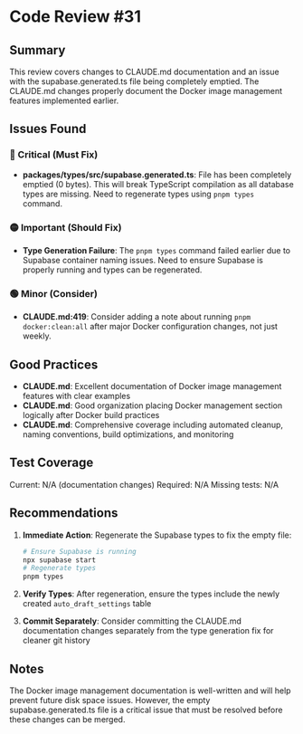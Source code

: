 # Code Review #31

## Summary

This review covers changes to CLAUDE.md documentation and an issue with the supabase.generated.ts file being completely emptied. The CLAUDE.md changes properly document the Docker image management features implemented earlier.

## Issues Found

### 🔴 Critical (Must Fix)

- **packages/types/src/supabase.generated.ts**: File has been completely emptied (0 bytes). This will break TypeScript compilation as all database types are missing. Need to regenerate types using `pnpm types` command.

### 🟡 Important (Should Fix)

- **Type Generation Failure**: The `pnpm types` command failed earlier due to Supabase container naming issues. Need to ensure Supabase is properly running and types can be regenerated.

### 🟢 Minor (Consider)

- **CLAUDE.md:419**: Consider adding a note about running `pnpm docker:clean:all` after major Docker configuration changes, not just weekly.

## Good Practices

- **CLAUDE.md**: Excellent documentation of Docker image management features with clear examples
- **CLAUDE.md**: Good organization placing Docker management section logically after Docker build practices
- **CLAUDE.md**: Comprehensive coverage including automated cleanup, naming conventions, build optimizations, and monitoring

## Test Coverage

Current: N/A (documentation changes)
Required: N/A
Missing tests: N/A

## Recommendations

1. **Immediate Action**: Regenerate the Supabase types to fix the empty file:

   ```bash
   # Ensure Supabase is running
   npx supabase start
   # Regenerate types
   pnpm types
   ```

2. **Verify Types**: After regeneration, ensure the types include the newly created `auto_draft_settings` table

3. **Commit Separately**: Consider committing the CLAUDE.md documentation changes separately from the type generation fix for cleaner git history

## Notes

The Docker image management documentation is well-written and will help prevent future disk space issues. However, the empty supabase.generated.ts file is a critical issue that must be resolved before these changes can be merged.
